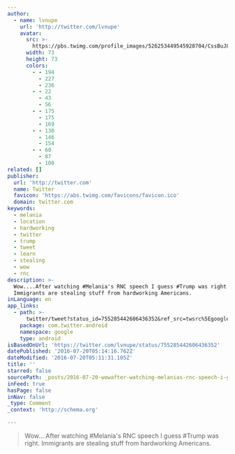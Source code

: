 ```yaml
---
author:
  - name: lvnupe
    url: 'http://twitter.com/lvnupe'
    avatar:
      src: >-
        https://pbs.twimg.com/profile_images/526253449545928704/CssBuJ8O_bigger.jpeg
      width: 73
      height: 73
      colors:
        - - 194
          - 227
          - 236
        - - 22
          - 43
          - 56
        - - 175
          - 175
          - 169
        - - 130
          - 146
          - 154
        - - 60
          - 87
          - 100
related: []
publisher:
  url: 'http://twitter.com'
  name: Twitter
  favicon: 'https://abs.twimg.com/favicons/favicon.ico'
  domain: twitter.com
keywords:
  - melania
  - location
  - hardworking
  - twitter
  - trump
  - tweet
  - learn
  - stealing
  - wow
  - rnc
description: >-
  Wow....After watching #Melania's RNC speech I guess #Trump was right.
  Immigrants are stealing stuff from hardworking Americans.
inLanguage: en
app_links:
  - path: >-
      twitter/tweet?status_id=755285442606436352&ref_src=twsrc%5Egoogle%7Ctwcamp%5Eandroidseo%7Ctwgr%5Estatus%7Ctwterm%5E755285442606436352
    package: com.twitter.android
    namespace: google
    type: android
isBasedOnUrl: 'https://twitter.com/lvnupe/status/755285442606436352'
datePublished: '2016-07-20T05:14:16.762Z'
dateModified: '2016-07-20T05:11:31.105Z'
title: ''
starred: false
sourcePath: _posts/2016-07-20-wowafter-watching-melanias-rnc-speech-i-guess-trump-w.md
inFeed: true
hasPage: false
inNav: false
_type: Comment
_context: 'http://schema.org'

---
```

> Wow....After watching \#Melania's RNC speech I guess \#Trump was right. Immigrants are stealing stuff from hardworking Americans.